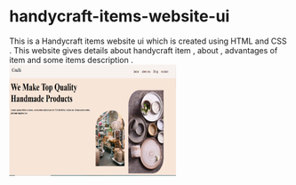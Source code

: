 # handycraft-items-website-ui
This is a Handycraft items website ui which is created using HTML and CSS . This website gives details about handycraft item , about , advantages of item and some items description .
<img src = "https://github.com/1SiddhantSingh/handycraft-items-website-ui/blob/605bdeea6572b90ff737762475488d28cc9295d1/wesite-images/header.png" height = 200px and width =300px >
